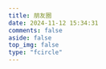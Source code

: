 ```yaml
---
title: 朋友圈
date: 2024-11-12 15:34:31
comments: false
aside: false
top_img: false
type: "fcircle"
---
```

